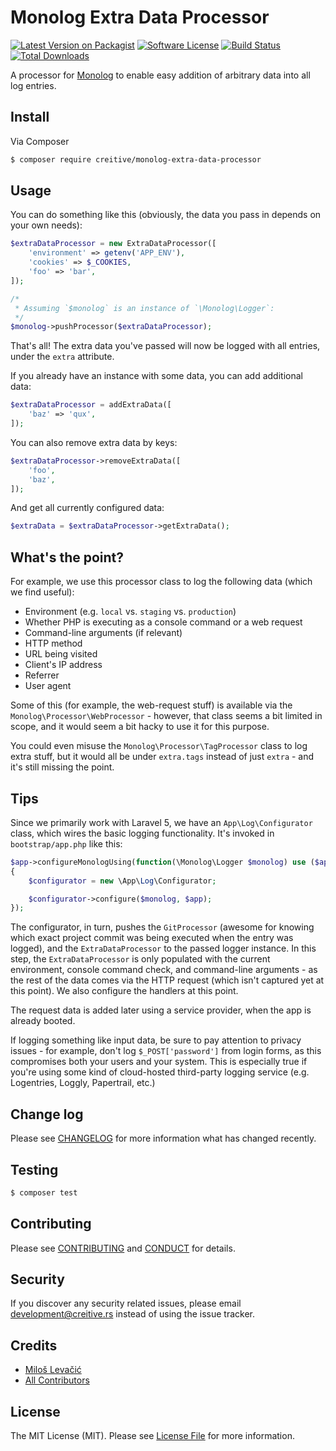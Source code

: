 # Monolog Extra Data Processor

[![Latest Version on Packagist][ico-version]][link-packagist]
[![Software License][ico-license]](LICENSE.md)
[![Build Status][ico-travis]][link-travis]
[![Total Downloads][ico-downloads]][link-downloads]

A processor for [Monolog](https://github.com/Seldaek/monolog) to enable easy addition of arbitrary data into all log entries.


## Install

Via Composer

``` bash
$ composer require creitive/monolog-extra-data-processor
```

## Usage

You can do something like this (obviously, the data you pass in depends on your own needs):

``` php
$extraDataProcessor = new ExtraDataProcessor([
    'environment' => getenv('APP_ENV'),
    'cookies' => $_COOKIES,
    'foo' => 'bar',
]);

/*
 * Assuming `$monolog` is an instance of `\Monolog\Logger`:
 */
$monolog->pushProcessor($extraDataProcessor);
```

That's all! The extra data you've passed will now be logged with all entries, under the `extra` attribute.

If you already have an instance with some data, you can add additional data:

``` php
$extraDataProcessor = addExtraData([
    'baz' => 'qux',
]);
```

You can also remove extra data by keys:

``` php
$extraDataProcessor->removeExtraData([
    'foo',
    'baz',
]);
```

And get all currently configured data:

``` php
$extraData = $extraDataProcessor->getExtraData();
```


## What's the point?

For example, we use this processor class to log the following data (which we find useful):

- Environment (e.g. `local` vs. `staging` vs. `production`)
- Whether PHP is executing as a console command or a web request
- Command-line arguments (if relevant)
- HTTP method
- URL being visited
- Client's IP address
- Referrer
- User agent

Some of this (for example, the web-request stuff) is available via the `Monolog\Processor\WebProcessor` - however, that class seems a bit limited in scope, and it would seem a bit hacky to use it for this purpose.

You could even misuse the `Monolog\Processor\TagProcessor` class to log extra stuff, but it would all be under `extra.tags` instead of just `extra` - and it's still missing the point.


## Tips

Since we primarily work with Laravel 5, we have an `App\Log\Configurator` class, which wires the basic logging functionality. It's invoked in `bootstrap/app.php` like this:

```php
$app->configureMonologUsing(function(\Monolog\Logger $monolog) use ($app)
{
    $configurator = new \App\Log\Configurator;

    $configurator->configure($monolog, $app);
});
```

The configurator, in turn, pushes the `GitProcessor` (awesome for knowing which exact project commit was being executed when the entry was logged), and the `ExtraDataProcessor` to the passed logger instance. In this step, the `ExtraDataProcessor` is only populated with the current environment, console command check, and command-line arguments - as the rest of the data comes via the HTTP request (which isn't captured yet at this point). We also configure the handlers at this point.

The request data is added later using a service provider, when the app is already booted.

If logging something like input data, be sure to pay attention to privacy issues - for example, don't log `$_POST['password']` from login forms, as this compromises both your users and your system. This is especially true if you're using some kind of cloud-hosted third-party logging service (e.g. Logentries, Loggly, Papertrail, etc.)


## Change log

Please see [CHANGELOG](CHANGELOG.md) for more information what has changed recently.


## Testing

``` bash
$ composer test
```


## Contributing

Please see [CONTRIBUTING](CONTRIBUTING.md) and [CONDUCT](CONDUCT.md) for details.


## Security

If you discover any security related issues, please email development@creitive.rs instead of using the issue tracker.


## Credits

- [Miloš Levačić][link-author]
- [All Contributors][link-contributors]


## License

The MIT License (MIT). Please see [License File](LICENSE.md) for more information.

[ico-version]: https://img.shields.io/packagist/v/creitive/monolog-extra-data-processor.svg?style=flat-square
[ico-license]: https://img.shields.io/badge/license-MIT-brightgreen.svg?style=flat-square
[ico-travis]: https://img.shields.io/travis/creitive/monolog-extra-data-processor/master.svg?style=flat-square
[ico-downloads]: https://img.shields.io/packagist/dt/creitive/monolog-extra-data-processor.svg?style=flat-square

[link-packagist]: https://packagist.org/packages/creitive/monolog-extra-data-processor
[link-travis]: https://travis-ci.org/creitive/monolog-extra-data-processor
[link-downloads]: https://packagist.org/packages/creitive/monolog-extra-data-processor
[link-author]: https://github.com/levacic
[link-contributors]: ../../contributors
